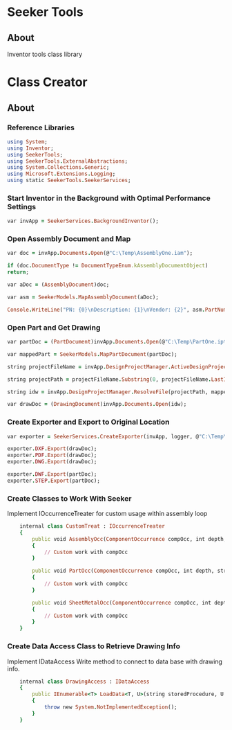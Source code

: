 # Seeker Tools
## About
Inventor tools class library


# Class Creator
## About
### Reference Libraries
```ruby
using System;
using Inventor;
using SeekerTools;
using SeekerTools.ExternalAbstractions;
using System.Collections.Generic;
using Microsoft.Extensions.Logging;
using static SeekerTools.SeekerServices;
```
### Start Inventor in the Background with Optimal Performance Settings
```ruby
var invApp = SeekerServices.BackgroundInventor();
```
### Open Assembly Document and Map
```ruby
var doc = invApp.Documents.Open(@"C:\Temp\AssemblyOne.iam");

if (doc.DocumentType != DocumentTypeEnum.kAssemblyDocumentObject)
return;

var aDoc = (AssemblyDocument)doc;

var asm = SeekerModels.MapAssemblyDocument(aDoc);

Console.WriteLine("PN: {0}\nDescription: {1}\nVendor: {2}", asm.PartNumber, asm.Description, asm.Vendor);
```
### Open Part and Get Drawing
```ruby
var partDoc = (PartDocument)invApp.Documents.Open(@"C:\Temp\PartOne.ipt");

var mappedPart = SeekerModels.MapPartDocument(partDoc);

string projectFileName = invApp.DesignProjectManager.ActiveDesignProject.FullFileName;

string projectPath = projectFileName.Substring(0, projectFileName.LastIndexOf("\\"));

string idw = invApp.DesignProjectManager.ResolveFile(projectPath, mappedPart.PartNumber + ".idw");

var drawDoc = (DrawingDocument)invApp.Documents.Open(idw);
```
### Create Exporter and Export to Original Location
```ruby
var exporter = SeekerServices.CreateExporter(invApp, logger, @"C:\Temp\Config.ini");

exporter.DXF.Export(drawDoc);
exporter.PDF.Export(drawDoc);
exporter.DWG.Export(drawDoc);

exporter.DWF.Export(partDoc);
exporter.STEP.Export(partDoc);
```
### Create Classes to Work With Seeker
Implement IOccurrenceTreater for custom usage within assembly loop
```ruby
    internal class CustomTreat : IOccurrenceTreater
    {
        public void AssemblyOcc(ComponentOccurrence compOcc, int depth, string parentId)
        {
            // Custom work with compOcc
        }

        public void PartOcc(ComponentOccurrence compOcc, int depth, string parentId)
        {
            // Custom work with compOcc
        }

        public void SheetMetalOcc(ComponentOccurrence compOcc, int depth, string parentId)
        {
            // Custom work with compOcc
        }
    }
```
### Create Data Access Class to Retrieve Drawing Info
Implement IDataAccess
Write method to connect to data base with drawing info.
```ruby
    internal class DrawingAccess : IDataAccess
    {
        public IEnumerable<T> LoadData<T, U>(string storedProcedure, U parameters)
        {
            throw new System.NotImplementedException();
        }
    }
```
